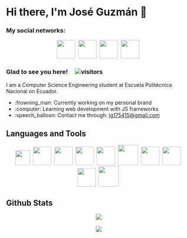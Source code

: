# Hi there, I'm José Guzmán 👋

### My social networks:

<div align="center">
<a href="https://github.com/joseguzmann" target="_blank"><img src="https://user-images.githubusercontent.com/81053917/151481939-592132c3-f2b2-421a-bb97-8b84f469d49b.png" width="50"></a>&nbsp;
<a href="https://twitter.com/joseguzmanno" target="_blank"><img src="https://user-images.githubusercontent.com/81053917/151482359-4ea2883b-b732-4907-957a-fd58c2b1721e.png" width="50"></a>&nbsp;
<a href="https://www.linkedin.com/in/joseguzmann/" target="_blank"><img src="https://user-images.githubusercontent.com/81053917/151482360-93db9fc3-f024-4d2f-9af4-feafa56b792c.png" width="50"></a>&nbsp;
<a href="https://stackoverflow.com/users/17519676/jos%c3%a9-guzm%c3%a1n" target="_blank"><img src="https://user-images.githubusercontent.com/81053917/179444558-273137be-901c-4d1a-88ea-3d1cedd1ece1.png" width="50"></a>&nbsp;
</div>

### Glad to see you here! &nbsp;&nbsp;&nbsp; ![visitors](https://visitor-badge.glitch.me/badge?page_id=joseguzmann.joseguzmann)

I am a Computer Science Engineering student at Escuela Politécnica Nacional on Ecuador. 

<ul>
  <li>:frowning_man: Currently working on my personal brand</li>
  <li>:computer: Learning web development with JS frameworks</li>
  <li>:speech_balloon: Contact me through: <a href="https://mail.google.com/mail/u/jg175415@gmail.com">jg175415@gmail.com</a></li>
</ul>

## Languages and Tools
<div align="center">
  <img src="https://user-images.githubusercontent.com/81053917/179447292-6de21e13-31fb-4ccc-8cc9-d63d073b227b.png" width="40">&nbsp;
  <img src="https://user-images.githubusercontent.com/81053917/179446959-5a63e0e2-b47c-48da-bcf0-470ed8e9fbfa.png" width="50">&nbsp;
  <img src="https://user-images.githubusercontent.com/81053917/179447058-47bb62a4-97c7-4ced-8112-8d77e8bc4f3a.png" width="50">&nbsp;
  <img src="https://user-images.githubusercontent.com/81053917/179447191-67b046ab-a3e2-47da-8625-be35e4665547.png" width="50">&nbsp;
  <img src="https://user-images.githubusercontent.com/81053917/179447074-d2a1d451-e9a4-4e41-8607-bc0b81471adb.png" width="50">&nbsp;
  <img src="https://user-images.githubusercontent.com/81053917/179447088-bddc8ccd-8694-4a5b-872e-43ef0445feb1.png" width="55">&nbsp;
  <img src="https://user-images.githubusercontent.com/81053917/179447114-f7532bdb-8b15-466d-bed7-72109fe10adf.png" width="50">&nbsp;
  <img src="https://user-images.githubusercontent.com/81053917/179447104-26110e42-7726-4482-bc05-fe6e052550ec.png" width="50">&nbsp;
  <img src="https://user-images.githubusercontent.com/81053917/179447119-828f27dd-06cb-4aad-b4c2-c1a2949fa8ed.png" width="50">&nbsp;
  <img src="https://user-images.githubusercontent.com/81053917/179447402-622b5734-26eb-4a64-8b42-56990cccd852.png" width="55">&nbsp;
</div>

## Github Stats

<div align="center">
  <a href="https://github.com/anuraghazra/github-readme-stats">
    <img align="center" src="https://github-readme-stats.vercel.app/api?username=joseguzmann&show_icons=true&theme=dark" />
  </a>
  <br>
  <br>
  <a href="https://github.com/anuraghazra/github-readme-stats">
    <img align="center" src="https://github-readme-stats.vercel.app/api/top-langs/?username=joseguzmann&layout=compact&theme=dark" />
  </a>
</div>
